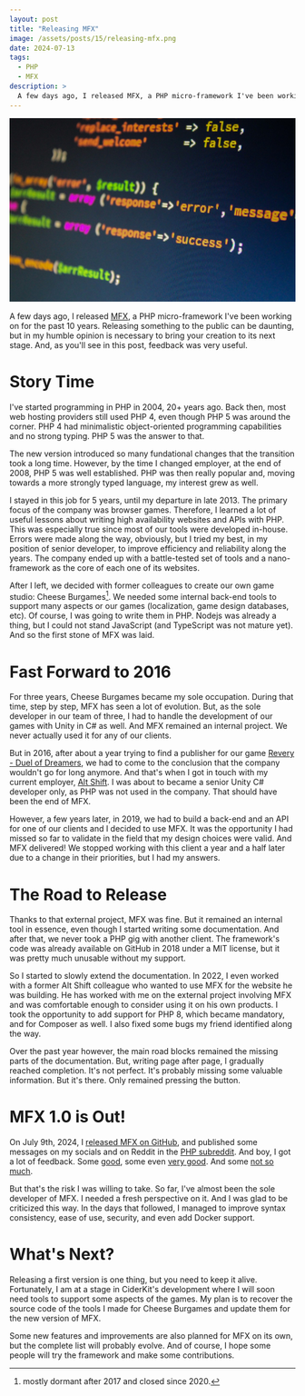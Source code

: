 ```yaml
---
layout: post
title: "Releasing MFX"
image: /assets/posts/15/releasing-mfx.png
date: 2024-07-13
tags:
  - PHP
  - MFX
description: >
  A few days ago, I released MFX, a PHP micro-framework I've been working on for the past 10 years. In this post, I will tell you the story of this project and how its 1.0 release has been received.
---
```


![Example PHP code](/assets/posts/15/releasing-mfx.png)

A few days ago, I released [MFX](https://github.com/chsxf/mfx), a PHP micro-framework I've been working on for the past 10 years. Releasing something to the public can be daunting, but in my humble opinion is necessary to bring your creation to its next stage. And, as you'll see in this post, feedback was very useful.

# Story Time

I've started programming in PHP in 2004, 20+ years ago. Back then, most web hosting providers still used PHP 4, even though PHP 5 was around the corner. PHP 4 had minimalistic object-oriented programming capabilities and no strong typing. PHP 5 was the answer to that.

The new version introduced so many fundational changes that the transition took a long time. However, by the time I changed employer, at the end of 2008, PHP 5 was well established. PHP was then really popular and, moving towards a more strongly typed language, my interest grew as well.

I stayed in this job for 5 years, until my departure in late 2013. The primary focus of the company was browser games. Therefore, I learned a lot of useful lessons about writing high availability websites and APIs with PHP. This was especially true since most of our tools were developed in-house. Errors were made along the way, obviously, but I tried my best, in my position of senior developer, to improve efficiency and reliability along the years. The company ended up with a battle-tested set of tools and a nano-framework as the core of each one of its websites.

After I left, we decided with former colleagues to create our own game studio: Cheese Burgames[^cbg-closure]. We needed some internal back-end tools to support many aspects or our games (localization, game design databases, etc). Of course, I was going to write them in PHP. Nodejs was already a thing, but I could not stand JavaScript (and TypeScript was not mature yet). And so the first stone of MFX was laid.

# Fast Forward to 2016

For three years, Cheese Burgames became my sole occupation. During that time, step by step, MFX has seen a lot of evolution. But, as the sole developer in our team of three, I had to handle the development of our games with Unity in C# as well. And MFX remained an internal project. We never actually used it for any of our clients.

But in 2016, after about a year trying to find a publisher for our game [Revery - Duel of Dreamers](https://chsxf.itch.io/revery-duel-of-dreamers), we had to come to the conclusion that the company wouldn't go for long anymore. And that's when I got in touch with my current employer, [Alt Shift](https://altshift.fr). I was about to became a senior Unity C# developer only, as PHP was not used in the company. That should have been the end of MFX.

However, a few years later, in 2019, we had to build a back-end and an API for one of our clients and I decided to use MFX. It was the opportunity I had missed so far to validate in the field that my design choices were valid. And MFX delivered! We stopped working with this client a year and a half later due to a change in their priorities, but I had my answers.

# The Road to Release

Thanks to that external project, MFX was fine. But it remained an internal tool in essence, even though I started writing some documentation. And after that, we never took a PHP gig with another client. The framework's code was already available on GitHub in 2018 under a MIT license, but it was pretty much unusable without my support.

So I started to slowly extend the documentation. In 2022, I even worked with a former Alt Shift colleague who wanted to use MFX for the website he was building. He has worked with me on the external project involving MFX and was comfortable enough to consider using it on his own products. I took the opportunity to add support for PHP 8, which became mandatory, and for Composer as well. I also fixed some bugs my friend identified along the way.

Over the past year however, the main road blocks remained the missing parts of the documentation. But, writing page after page, I gradually reached completion. It's not perfect. It's probably missing some valuable information. But it's there. Only remained pressing the button.

# MFX 1.0 is Out!

On July 9th, 2024, I [released MFX on GitHub](https://github.com/chsxf/mfx/discussions/25), and published some messages on my socials and on Reddit in the [PHP subreddit](https://www.reddit.com/r/PHP/comments/1dywwl8/mfx_10_is_out/). And boy, I got a lot of feedback. Some [good](https://www.reddit.com/r/PHP/comments/1dywwl8/comment/lcbm29o/?utm_source=share&utm_medium=web3x&utm_name=web3xcss&utm_term=1&utm_content=share_button), some even [very good](https://www.reddit.com/r/PHP/comments/1dywwl8/comment/lcc6ixt/?utm_source=share&utm_medium=web3x&utm_name=web3xcss&utm_term=1&utm_content=share_button). And some [not so much](https://www.reddit.com/r/PHP/comments/1dywwl8/comment/lcdba7v/?utm_source=share&utm_medium=web3x&utm_name=web3xcss&utm_term=1&utm_content=share_button).

But that's the risk I was willing to take. So far, I've almost been the sole developer of MFX. I needed a fresh perspective on it. And I was glad to be criticized this way. In the days that followed, I managed to improve syntax consistency, ease of use, security, and even add Docker support.

# What's Next?

Releasing a first version is one thing, but you need to keep it alive. Fortunately, I am at a stage in CiderKit's development where I will soon need tools to support some aspects of the games. My plan is to recover the source code of the tools I made for Cheese Burgames and update them for the new version of MFX.

Some new features and improvements are also planned for MFX on its own, but the complete list will probably evolve. And of course, I hope some people will try the framework and make some contributions.

[^cbg-closure]: mostly dormant after 2017 and closed since 2020.
